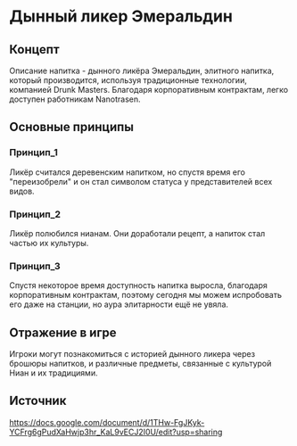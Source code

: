 # Дынный ликер Эмеральдин

## Концепт
Описание напитка - дынного ликёра Эмеральдин, элитного напитка, который производится, используя традиционные технологии, компанией Drunk Masters. Благодаря корпоративным контрактам, легко доступен работникам Nanotrasen.

## Основные принципы

### Принцип_1
Ликёр считался деревенским напитком, но спустя время его "переизобрели" и он стал символом статуса у представителей всех видов.

### Принцип_2
Ликёр полюбился нианам. Они доработали рецепт, а напиток стал частью их культуры.

### Принцип_3
Спустя некоторое время доступность напитка выросла, благодаря корпоративным контрактам, поэтому сегодня мы можем испробовать его даже на станции, но аура элитарности ещё не увяла.

## Отражение в игре
Игроки могут познакомиться с историей дынного ликера через брошюры напитков, и различные предметы, связанные с культурой Ниан и их традициями.

## Источник
https://docs.google.com/document/d/1THw-FgJKyk-YCFrg6gPudXaHwjp3hr_KaL9vECJ2I0U/edit?usp=sharing
